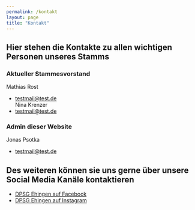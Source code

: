 ```yaml
---
permalink: /kontakt
layout: page
title: "Kontakt"
---
```

## Hier stehen die Kontakte zu allen wichtigen Personen unseres Stamms

### Aktueller Stammesvorstand
Mathias Rost
- testmail@test.de\
Nina Krenzer
- testmail@test.de

### Admin dieser Website
Jonas Psotka
- testmail@test.de

## Des weiteren können sie uns gerne über unsere Social Media Kanäle kontaktieren
- [DPSG Ehingen auf Facebook](#)
- [DPSG Ehingen auf Instagram](#)

